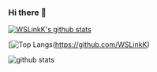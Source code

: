 ### Hi there 👋

[![WSLinkK's github stats](https://github-readme-stats.vercel.app/api?username=WSLinkK&count_private=true&show_icons=true)](https://github.com/WSLinkK)

[![Top Langs](https://github-readme-stats.vercel.app/api/top-langs/?username=WSLinkK&langs_count=8)(https://github.com/WSLinkK)

<picture decoding="async" loading="lazy">
  <source media="(prefers-color-scheme: light)" srcset="https://pixel-profile.vercel.app/api/github-stats?username=WSLinkK&screen_effect=false&background=linear-gradient(to%20bottom%20right%2C%20%2374dcc4%2C%20%234597e9)">
  <source media="(prefers-color-scheme: dark)" srcset="https://pixel-profile.vercel.app/api/github-stats?username=WSLinkK&screen_effect=true&background=linear-gradient(to%20bottom%20right%2C%20%235580eb%2C%20%232aeeff)">
  <img alt="github stats" src="https://pixel-profile.vercel.app/api/github-stats?username=WSLinkK&screen_effect=false&background=linear-gradient(to%20bottom%20right%2C%20%2374dcc4%2C%20%234597e9)">
</picture>
